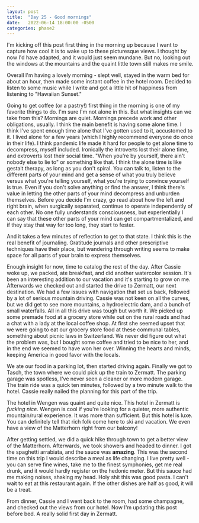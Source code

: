 ```yaml
---
layout: post
title:  "Day 25 - Good mornings"
date:   2022-06-14 18:00:00 -0500
categories: phase2
---
```


I'm kicking off this post first thing in the morning up because I want to capture how cool it is
to wake up to these picturesque views. I thought by now I'd have adapted, and it would just seem mundane.
But no, looking out the windows at the mountains and the quaint little town still makes me smile.

Overall I'm having a lovely morning - slept well, stayed in the warm bed for about an hour, then made some
instant coffee in the hotel room. Decided to listen to some music while I write and got a little hit of
happiness from listening to "Hawaiian Sunset."

Going to get coffee (or a pastry!) first thing in the morning is one of my favorite things to do.
I'm sure I'm not alone in this. But what insights can we take from this? Mornings are quiet. Mornings precede
work and other obligations, usually. I think the main benefit is having some alone time. I think I've spent
enough time alone that I've gotten used to it, accustomed to it. I lived alone for a few years (which I highly
recommend everyone do once in their life). I think pandemic life made it hard for people to get alone time to
decompress, myself included. Ironically the introverts lost their alone time, and extroverts lost their social
time. "When you're by yourself, there ain't nobody else to lie to" or something like that. I think the alone
time is like gestalt therapy, as long as you don't spiral. You can talk to, listen to the different parts of your
mind and get a sense of what you truly believe versus what you're telling yourself, what you're trying to convince
yourself is true. Even if you don't solve anything or find the answer, I think there's value in letting the other
parts of your mind decompress and unburden themselves. Before you decide I'm crazy, go read about how the left and
right brain, when surgically separated, continue to operate independently of each other. No one fully understands
consciousness, but experientially I can say that these other parts of your mind can get compartmentalized, and if
they stay that way for too long, they start to fester.

And it takes a few minutes of reflection to get to that state. I think this is the real benefit of journaling.
Gratitude journals and other prescriptive techniques have their place, but wandering through writing seems to make
space for all parts of your brain to express themselves.

Enough insight for now, time to catalog the rest of the day. After Cassie woke up, we packed, ate breakfast, and did
another watercolor session. It's been an interesting addition to our vacation and it's starting to grow on me. Afterwards
we checked out and started the drive to Zermatt, our next destination. We had a few issues with navigation that set us back,
followed by a lot of serious mountain driving. Cassie was not keen on all the curves, but we did get to see more mountains,
a hydroelectric dam, and a bunch of small waterfalls. All in all this drive was tough but worth it. We picked up some
premade food at a grocery store while out on the rural roads and had a chat with a lady at the local coffee shop. At first
she seemed upset that we were going to eat our grocery store food at these communal tables, something about picnic laws in
Switzerland. We never did figure out what the problem was, but I bought some coffee and tried to be nice to her, and in the
end we seemed to have won her over. Winning the hearts and minds, keeping America in good favor with the locals.

We ate our food in a parking lot, then started driving again. Finally we got to Tasch, the town where we could pick up the
train to Zermatt. The parking garage was spotless, I've never seen a cleaner or more modern garage. The train ride was a quick
ten minutes, followed by a two minute walk to the hotel. Cassie really nailed the planning for this part of the trip.

The hotel in Wengen was quaint and quite nice. This hotel in Zermatt is _fucking nice_. Wengen is cool if you're looking for a
quieter, more authentic mountain/rural experience. It was more than sufficient. But this hotel is luxe. You can definitely tell
that rich folk come here to ski and vacation. We even have a view of the Matterhorn right from our balcony!

After getting settled, we did a quick hike through town to get a better view of the Matterhorn. Afterwards, we took showers and
headed to dinner. I got the spaghetti arrabiata, and the sauce was **amazing**. This was the second time on this trip I would describe
a meal as life changing. I live pretty well - you can serve fine wines, take me to the finest symphonies, get me real drunk, and it
would hardly register on the hedonic meter. But this sauce had me making noises, shaking my head. Holy shit this was good pasta.
I can't wait to eat at this restaurant again. If the other dishes are half as good, it will be a treat.

From dinner, Cassie and I went back to the room, had some champagne, and checked out the views from our hotel. Now I'm updating this
post before bed. A really solid first day in Zermatt.
